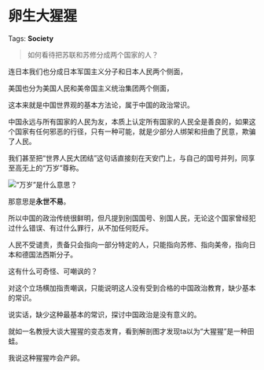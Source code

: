 # 卵生大猩猩

Tags: **Society**

> 如何看待把苏联和苏修分成两个国家的人？



连日本我们也分成日本军国主义分子和日本人民两个侧面，

美国也分为美国人民和美帝国主义统治集团两个侧面，

这本来就是中国世界观的基本方法论，属于中国的政治常识。

中国永远与所有国家的人民为友，本质上认定所有国家的人民全是善良的，如果这个国家有任何邪恶的行径，只有一种可能，就是少部分人绑架和扭曲了民意，欺骗了人民。

我们甚至把“世界人民大团结”这句话直接刻在天安门上，与自己的国号并列，同享至高无上的“万岁”尊称。

![](https://picx.zhimg.com/50/v2-6dfecc4c1f00929a2a40eec25ce764c8_720w.jpg?source=1940ef5c)“万岁”是什么意思？

那意思是**永世不易**。

所以中国的政治传统很鲜明，但凡提到别国国号、别国人民，无论这个国家曾经犯过什么错误、有过什么罪行，从不加任何贬斥。

人民不受谴责，责备只会指向一部分特定的人，只能指向苏修、指向美帝，指向日本和德国法西斯分子。

这有什么可奇怪、可嘲讽的？

对这个立场横加指责嘲讽，只能说明这人没有受到合格的中国政治教育，缺少基本的常识。

说实话，缺少这种最基本的常识，探讨中国政治是没有意义的。

就如一名教授大谈大猩猩的变态发育，看到解剖图才发现ta以为“大猩猩”是一种田蛙。

我说这种猩猩咋会产卵。



